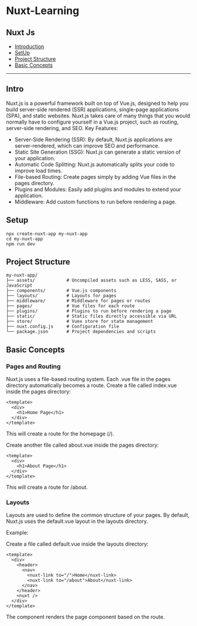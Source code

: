 # Nuxt-Learning
Nuxt Js 
---
- [Introduction](#intro)
- [SetUp](#setup)
- [Project Structure](#project-structure)
- [Basic Concepts](#basic-concepts)
---
## Intro
Nuxt.js is a powerful framework built on top of Vue.js, designed to help you build server-side rendered (SSR) applications, single-page applications (SPA), and static websites. Nuxt.js takes care of many things that you would normally have to configure yourself in a Vue.js project, such as routing, server-side rendering, and SEO.
Key Features:
- Server-Side Rendering (SSR): By default, Nuxt.js applications are server-rendered, which can improve SEO and performance.
- Static Site Generation (SSG): Nuxt.js can generate a static version of your application.
- Automatic Code Splitting: Nuxt.js automatically splits your code to improve load times.
- File-based Routing: Create pages simply by adding Vue files in the pages directory.
- Plugins and Modules: Easily add plugins and modules to extend your application.
- Middleware: Add custom functions to run before rendering a page.
## Setup
```
npx create-nuxt-app my-nuxt-app
cd my-nuxt-app
npm run dev
```
## Project Structure
```
my-nuxt-app/
├── assets/            # Uncompiled assets such as LESS, SASS, or JavaScript
├── components/        # Vue.js components
├── layouts/           # Layouts for pages
├── middleware/        # Middleware for pages or routes
├── pages/             # Vue files for each route
├── plugins/           # Plugins to run before rendering a page
├── static/            # Static files directly accessible via URL
├── store/             # Vuex store for state management
├── nuxt.config.js     # Configuration file
└── package.json       # Project dependencies and scripts
```
## Basic Concepts
### Pages and Routing
Nuxt.js uses a file-based routing system. Each .vue file in the pages directory automatically becomes a route.
Create a file called index.vue inside the pages directory:
```
<template>
  <div>
    <h1>Home Page</h1>
  </div>
</template>
```
This will create a route for the homepage (/).

Create another file called about.vue inside the pages directory:
```
<template>
  <div>
    <h1>About Page</h1>
  </div>
</template>
```
This will create a route for /about.
### Layouts
Layouts are used to define the common structure of your pages. By default, Nuxt.js uses the default.vue layout in the layouts directory.

Example:

Create a file called default.vue inside the layouts directory:
```
<template>
  <div>
    <header>
      <nav>
        <nuxt-link to="/">Home</nuxt-link>
        <nuxt-link to="/about">About</nuxt-link>
      </nav>
    </header>
    <nuxt />
  </div>
</template>
```
The <nuxt /> component renders the page component based on the route.
